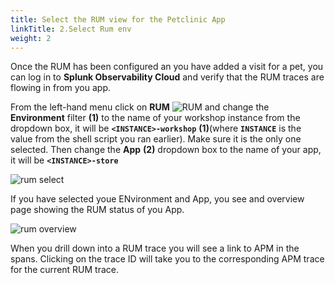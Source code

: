 ```yaml
---
title: Select the RUM view for the Petclinic App
linkTitle: 2.Select Rum env
weight: 2
---
```



Once the RUM has been configured an you have added a visit for a pet, you can log in to **Splunk Observability Cloud** and verify that the RUM traces are flowing in from you app.

From the left-hand menu click on **RUM** ![RUM](../../images/rum-icon.png?classes=inline&height=25px) and change the **Environment** filter **(1)** to the name of your workshop instance from the dropdown box, it will be **`<INSTANCE>-workshop`** **(1)**(where **`INSTANCE`** is the value from the shell script you ran earlier). Make sure it is the only one selected.
Then change the **App** **(2)** dropdown box to the  name of your app, it will be **`<INSTANCE>-store`**

![rum select](../../images/rum-env-select.png)

If you have selected  youe ENvironment and App, you see and overview page showing the RUM status of you App.

![rum overview](../../images/rum-overview.png)

When you drill down into a RUM trace you will see a link to APM in the spans. Clicking on the trace ID will take you to the corresponding APM trace for the current RUM trace.


